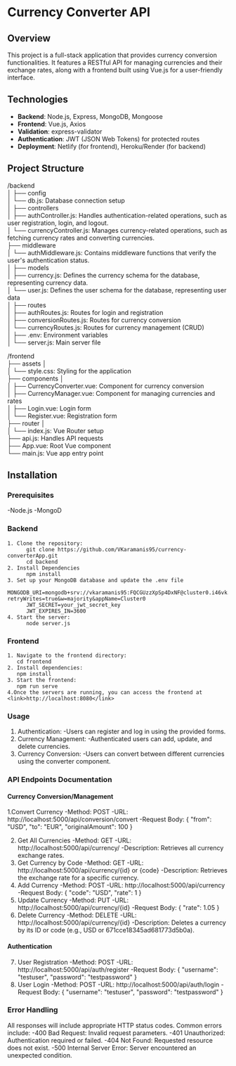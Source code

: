 # Currency Converter API

## Overview

This project is a full-stack application that provides currency conversion functionalities. It features a RESTful API for managing currencies and their exchange rates, along with a frontend built using Vue.js for a user-friendly interface.

## Technologies

- **Backend**: Node.js, Express, MongoDB, Mongoose
- **Frontend**: Vue.js, Axios
- **Validation**: express-validator
- **Authentication**: JWT (JSON Web Tokens) for protected routes
- **Deployment**: Netlify (for frontend), Heroku/Render (for backend)

## Project Structure
/backend<br>
│
├── config <br>
│ └── db.js: Database connection setup<br>
│
├── controllers<br>
│ ├── authController.js: Handles authentication-related operations, such as user registration, login, and logout.<br>
│ └── currencyController.js: Manages currency-related operations, such as fetching currency rates and converting currencies.<br>
├── middleware<br>
│ └── authMiddleware.js: Contains middleware functions that verify the user's authentication status.<br>
│
├── models<br>
│ ├── currency.js: Defines the currency schema for the database, representing currency data.<br>
│ └── user.js: Defines the user schema for the database, representing user data<br>
│
├── routes<br>
│ ├── authRoutes.js: Routes for login and registration<br>
│ ├── conversionRoutes.js: Routes for currency conversion<br>
│ └── currencyRoutes.js: Routes for currency management (CRUD)<br>
│
├── .env: Environment variables<br>
│
└── server.js: Main server file<br>


/frontend <br>
├── assets │ <br>
│   └── style.css: Styling for the application<br>
├── components │ <br>
│   ├── CurrencyConverter.vue: Component for currency conversion<br>
│   ├── CurrencyManager.vue: Component for managing currencies and rates<br>
│   ├── Login.vue: Login form<br>
│   └── Register.vue: Registration form<br>
├── router │ <br>
│   └── index.js: Vue Router setup<br> 
├── api.js: Handles API requests <br>
├── App.vue: Root Vue component <br>
└── main.js: Vue app entry point <br>


## Installation
### Prerequisites
  -Node.js
  -MongoD

### Backend
    1. Clone the repository:
          git clone https://github.com/VKaramanis95/currency-converterApp.git
          cd backend
    2. Install Dependencies
          npm install
    3. Set up your MongoDB database and update the .env file
          MONGODB_URI=mongodb+srv://vkaramanis95:FQCGUzzXpSp4DxNF@cluster0.i46vk.mongodb.net/?retryWrites=true&w=majority&appName=Cluster0
          JWT_SECRET=your_jwt_secret_key
          JWT_EXPIRES_IN=3600
    4. Start the server:
          node server.js
### Frontend
    1. Navigate to the frontend directory:
       cd frontend
    2. Install dependencies:
       npm install
    3. Start the frontend:
       npm run serve
    4.Once the servers are running, you can access the frontend at <link>http://localhost:8080</link>

### Usage
1. Authentication:
     -Users can register and log in using the provided forms.
2. Currency Management:
     -Authenticated users can add, update, and delete currencies.
3. Currency Conversion:
     -Users can convert between different currencies using the converter component.
   
### API Endpoints Documentation
#### Currency Conversion/Management
 1.Convert Currency
    -Method: POST
    -URL: http://localhost:5000/api/conversion/convert
    -Request Body:
        {
          "from": "USD",
          "to": "EUR",
          "originalAmount": 100
        }
 
 2. Get All Currencies
    -Method: GET
    -URL: http://localhost:5000/api/currency/
    -Description: Retrieves all currency exchange rates.
 3. Get Currency by Code
    -Method: GET
    -URL: http://localhost:5000/api/currency/{id} or {code}
    -Description: Retrieves the exchange rate for a specific currency.
4. Add Currency
    -Method: POST
    -URL: http://localhost:5000/api/currency
    -Request Body:
       {
          "code": "USD",
          "rate": 1
        }
5. Update Currency
    -Method: PUT
    -URL: http://localhost:5000/api/currency/{id}
    -Request Body:
       {
          "rate": 1.05
        }
6. Delete Currency
    -Method: DELETE
    -URL: http://localhost:5000/api/currency/{id}
    -Description: Deletes a currency by its ID or code (e.g., USD or 671cce18345ad681773d5b0a).

#### Authentication
7. User Registration
    -Method: POST
    -URL: http://localhost:5000/api/auth/register
    -Request Body:
       {
          "username": "testuser",
          "password": "testpassword"
        }
8. User Login
    -Method: POST
    -URL: http://localhost:5000/api/auth/login
    -Request Body:
       {
          "username": "testuser",
          "password": "testpassword"
        }

### Error Handling
All responses will include appropriate HTTP status codes. Common errors include:
  -400 Bad Request: Invalid request parameters.
  -401 Unauthorized: Authentication required or failed.
  -404 Not Found: Requested resource does not exist.
  -500 Internal Server Error: Server encountered an unexpected condition.






     



